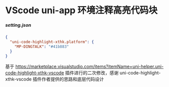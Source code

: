 # VScode  uni-app 环境注释高亮代码块

##### **setting.json**

```json
{
  "uni-code-highlight-xthk.platform": {
    "MP-DINGTALK": "#41b883"
  }
}
```

基于 https://marketplace.visualstudio.com/items?itemName=uni-helper.uni-code-highlight-xthk-vscode 插件进行的二次修改，感谢 uni-code-highlight-xthk-vscode 插件作者提供的思路和底层代码设计

